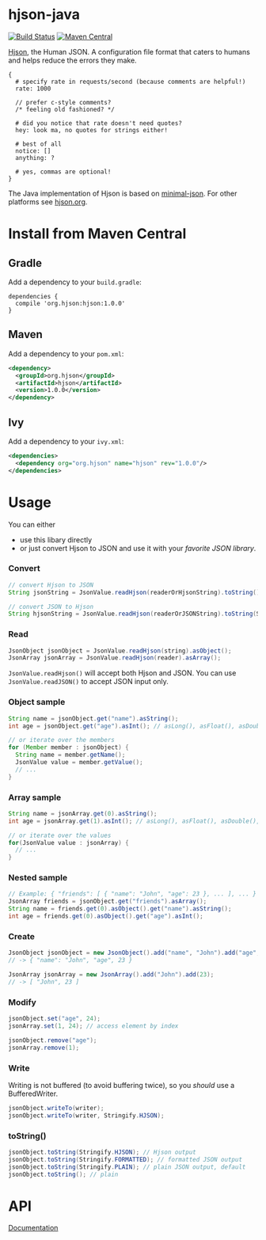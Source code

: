 # hjson-java

[![Build Status](https://img.shields.io/travis/laktak/hjson-java.svg?style=flat-square)](http://travis-ci.org/laktak/hjson-java)
[![Maven Central](https://img.shields.io/maven-central/v/org.hjson/hjson.svg?style=flat-square)](http://search.maven.org/#search|ga|1|g%3A%22org.hjson%22%20a%3A%22hjson%22)

[Hjson](http://hjson.org), the Human JSON. A configuration file format that caters to humans and helps reduce the errors they make.

```
{
  # specify rate in requests/second (because comments are helpful!)
  rate: 1000

  // prefer c-style comments?
  /* feeling old fashioned? */

  # did you notice that rate doesn't need quotes?
  hey: look ma, no quotes for strings either!

  # best of all
  notice: []
  anything: ?

  # yes, commas are optional!
}
```

The Java implementation of Hjson is based on [minimal-json](https://github.com/ralfstx/minimal-json). For other platforms see [hjson.org](http://hjson.org).

# Install from Maven Central

## Gradle

Add a dependency to your `build.gradle`:

```
dependencies {
  compile 'org.hjson:hjson:1.0.0'
}
```

## Maven

Add a dependency to your `pom.xml`:

```xml
<dependency>
  <groupId>org.hjson</groupId>
  <artifactId>hjson</artifactId>
  <version>1.0.0</version>
</dependency>
```

## Ivy

Add a dependency to your `ivy.xml`:

```xml
<dependencies>
  <dependency org="org.hjson" name="hjson" rev="1.0.0"/>
</dependencies>
```

# Usage

You can either

- use this libary directly
- or just convert Hjson to JSON and use it with your *favorite JSON library*.

### Convert

```java
// convert Hjson to JSON
String jsonString = JsonValue.readHjson(readerOrHjsonString).toString();

// convert JSON to Hjson
String hjsonString = JsonValue.readHjson(readerOrJSONString).toString(Stringify.HJSON);
```

### Read

```java
JsonObject jsonObject = JsonValue.readHjson(string).asObject();
JsonArray jsonArray = JsonValue.readHjson(reader).asArray();
```

`JsonValue.readHjson()` will accept both Hjson and JSON. You can use `JsonValue.readJSON()` to accept JSON input only.

### Object sample

```java
String name = jsonObject.get("name").asString();
int age = jsonObject.get("age").asInt(); // asLong(), asFloat(), asDouble(), ...

// or iterate over the members
for (Member member : jsonObject) {
  String name = member.getName();
  JsonValue value = member.getValue();
  // ...
}
```

### Array sample

```java
String name = jsonArray.get(0).asString();
int age = jsonArray.get(1).asInt(); // asLong(), asFloat(), asDouble(), ...

// or iterate over the values
for(JsonValue value : jsonArray) {
  // ...
}
```

### Nested sample

```java
// Example: { "friends": [ { "name": "John", "age": 23 }, ... ], ... }
JsonArray friends = jsonObject.get("friends").asArray();
String name = friends.get(0).asObject().get("name").asString();
int age = friends.get(0).asObject().get("age").asInt();
```

### Create

```java
JsonObject jsonObject = new JsonObject().add("name", "John").add("age", 23);
// -> { "name": "John", "age", 23 }

JsonArray jsonArray = new JsonArray().add("John").add(23);
// -> [ "John", 23 ]
```

### Modify

```java
jsonObject.set("age", 24);
jsonArray.set(1, 24); // access element by index

jsonObject.remove("age");
jsonArray.remove(1);
```

### Write

Writing is not buffered (to avoid buffering twice), so you *should* use a BufferedWriter.

```java
jsonObject.writeTo(writer);
jsonObject.writeTo(writer, Stringify.HJSON);
```

### toString()

```java
jsonObject.toString(Stringify.HJSON); // Hjson output
jsonObject.toString(Stringify.FORMATTED); // formatted JSON output
jsonObject.toString(Stringify.PLAIN); // plain JSON output, default
jsonObject.toString(); // plain
```

# API

[Documentation](http://laktak.github.io/hjson-java/)

